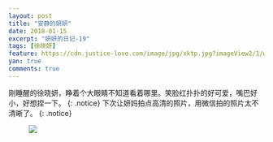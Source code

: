 ```yaml
---
layout: post
title: "安静的妍妍"
date: 2018-01-15
excerpt: "妍妍的日记-19"
tags: [徐晓妍]
feature: https://cdn.justice-love.com/image/jpg/xktp.jpg?imageView2/1/w/1200/h/500
yan: true
comments: true
---
```

刚睡醒的徐晓妍，睁着个大眼睛不知道看着哪里。笑脸红扑扑的好可爱，嘴巴好小，好想捏一下。
{: .notice}
下次让妍妈拍点高清的照片，用微信拍的照片太不清晰了。
{: .notice}
<figure>
    <a href="{{ site.staticUrl }}/yanyan/image/yan.jpg"><img src="{{ site.staticUrl }}/yanyan/image/yan.jpg" /></a>
</figure>
